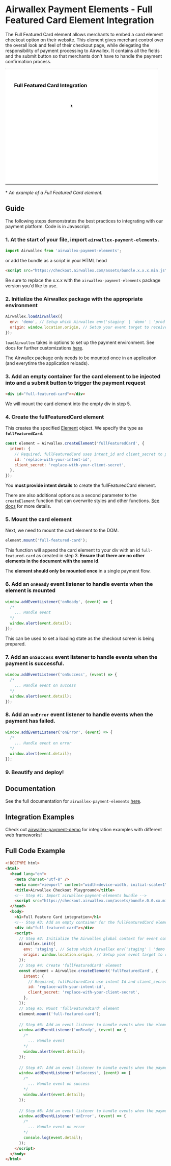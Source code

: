 # Airwallex Payment Elements - Full Featured Card Element Integration

The Full Featured Card element allows merchants to embed a card element checkout option on their website. This element gives merchant control over the overall look and feel of their checkout page, while delegating the responsibility of payment processing to Airwallex. It contains all the fields and the submit button so that merchants don't have to handle the payment confirmation process.

![](assets/ffc.gif)

\* _An example of a Full Featured Card element._

## Guide

The following steps demonstrates the best practices to integrating with our payment platform. Code is in Javascript.

### 1. At the start of your file, import `airwallex-payment-elements`.

```js
import Airwallex from 'airwallex-payment-elements';
```

or add the bundle as a script in your HTML head

```html
<script src="https://checkout.airwallex.com/assets/bundle.x.x.x.min.js"></script>
```

Be sure to replace the x.x.x with the `airwallex-payment-elements` package version you'd like to use.

### 2. Initialize the Airwallex package with the appropriate environment

```js
Airwallex.loadAirwallex({
  env: 'demo', // Setup which Airwallex env('staging' | 'demo' | 'prod') to integrate with
  origin: window.location.origin, // Setup your event target to receive the browser events message
});
```

`loadAirwallex` takes in options to set up the payment environment. See docs for further customizations [here](/docs/main.md#loadAirwallex).

The Airwallex package only needs to be mounted once in an application (and everytime the application reloads).

### 3. Add an empty container for the card element to be injected into and a submit button to trigger the payment request

```html
<div id="full-featured-card"></div>
```

We will mount the card element into the empty div in step 5.

### 4. Create the fullFeaturedCard element

This creates the specified [Element](/docs/main.md#Element) object. We specify the type as **`fullFeaturedCard`**.

```js
const element = Airwallex.createElement('fullFeaturedCard', {
  intent: {
    // Required, fullFeaturedCard uses intent_id and client_secret to prepare checkout
    id: 'replace-with-your-intent-id',
    client_secret: 'replace-with-your-client-secret',
  },
});
```

You **must provide intent details** to create the fullFeaturedCard element.

There are also additional options as a second parameter to the `createElement` function that can overwrite styles and other functions. [See docs](/docs/main.md#createElement) for more details.

### 5. Mount the card element

Next, we need to mount the card element to the DOM.

```js
element.mount('full-featured-card');
```

This function will append the card element to your div with an id `full-featured-card` as created in step 3. **Ensure that there are no other elements in the document with the same id**.

The **element should only be mounted once** in a single payment flow.

### 6. Add an `onReady` event listener to handle events when the element is mounted

```js
window.addEventListener('onReady', (event) => {
  /*
    ... Handle event
  */
  window.alert(event.detail);
});
```

This can be used to set a loading state as the checkout screen is being prepared.

### 7. Add an `onSuccess` event listener to handle events when the payment is successful.

```js
window.addEventListener('onSuccess', (event) => {
  /*
    ... Handle event on success
  */
  window.alert(event.detail);
});
```

### 8. Add an `onError` event listener to handle events when the payment has failed.

```js
window.addEventListener('onError', (event) => {
  /*
    ... Handle event on error
  */
  window.alert(event.detail);
});
```

### 9. Beautify and deploy!

## Documentation

See the full documentation for `airwallex-payment-elements` [here](/docs/main.md).

## Integration Examples

Check out [airwallex-payment-demo](https://github.com/airwallex/airwallex-payment-demo) for integration examples with different web frameworks!

## Full Code Example

```html
<!DOCTYPE html>
<html>
  <head lang="en">
    <meta charset="utf-8" />
    <meta name="viewport" content="width=device-width, initial-scale=1" />
    <title>Airwallex Checkout Playground</title>
    <!-- Step #1: Import airwallex-payment-elements bundle -->
    <script src="https://checkout.airwallex.com/assets/bundle.0.0.xx.min.js"></script>
  </head>
  <body>
    <h1>Full Feature Card integration</h1>
    <!-- Step #3: Add an empty container for the fullFeaturedCard element to be injected into -->
    <div id="full-featured-card"></div>
    <script>
      // Step #2: Initialize the Airwallex global context for event communication
      Airwallex.init({
        env: 'staging', // Setup which Airwallex env('staging' | 'demo' | 'prod') to integrate with
        origin: window.location.origin, // Setup your event target to receive the browser events message
      });
      // Step #4: Create 'fullFeaturedCard' element
      const element = Airwallex.createElement('fullFeaturedCard', {
        intent: {
          // Required, fullFeaturedCard use intent Id and client_secret to prepare checkout
          id: 'replace-with-your-intent-id',
          client_secret: 'replace-with-your-client-secret',
        },
      });
      // Step #5: Mount 'fullFeaturedCard' element
      element.mount('full-featured-card');

      // Step #6: Add an event listener to handle events when the element is mounted
      window.addEventListener('onReady', (event) => {
        /*
          ... Handle event
        */
        window.alert(event.detail);
      });

      // Step #7: Add an event listener to handle events when the payment is successful.
      window.addEventListener('onSuccess', (event) => {
        /*
          ... Handle event on success
        */
        window.alert(event.detail);
      });

      // Step #8: Add an event listener to handle events when the payment has failed.
      window.addEventListener('onError', (event) => {
        /*
          ... Handle event on error
        */
        console.log(event.detail);
      });
    </script>
  </body>
</html>
```
